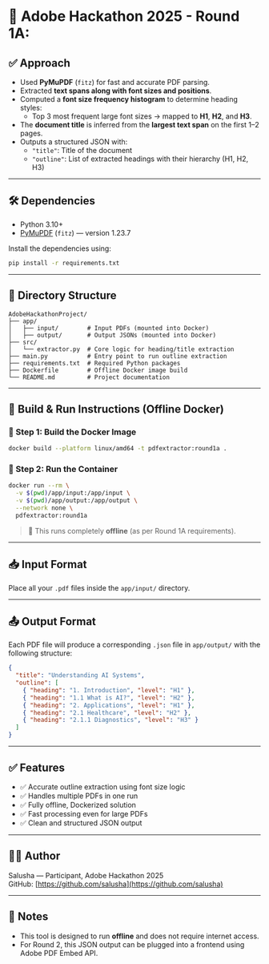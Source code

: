 <!-- # Adobe Hackathon 2025 - Round 1A

## ✅ Approach

- Used PyMuPDF to extract text and layout info from PDF
- Font size frequency used to identify likely heading sizes
- Top 3 font sizes mapped to H1, H2, H3
- Title inferred from the largest text span on the first few pages

## 🛠️ Dependencies

- Python 3.10
- PyMuPDF 1.23.7

## 🚀 Build & Run Instructions

```bash
docker build --platform linux/amd64 -t pdfextractor:round1a .
docker run --rm -v $(pwd)/input:/app/input -v $(pwd)/output:/app/output --network none pdfextractor:round1a -->
# 🚀 Adobe Hackathon 2025 - Round 1A: 

## ✅ Approach

- Used **PyMuPDF** (`fitz`) for fast and accurate PDF parsing.
- Extracted **text spans along with font sizes and positions**.
- Computed a **font size frequency histogram** to determine heading styles:
  - Top 3 most frequent large font sizes → mapped to **H1**, **H2**, and **H3**.
- The **document title** is inferred from the **largest text span** on the first 1–2 pages.
- Outputs a structured JSON with:
  - `"title"`: Title of the document
  - `"outline"`: List of extracted headings with their hierarchy (H1, H2, H3)

---

## 🛠️ Dependencies

- Python 3.10+
- [PyMuPDF](https://pymupdf.readthedocs.io/en/latest/) (`fitz`) — version 1.23.7

Install the dependencies using:

```bash
pip install -r requirements.txt
```

---

## 📂 Directory Structure

```
AdobeHackathonProject/
├── app/
│   ├── input/        # Input PDFs (mounted into Docker)
│   ├── output/       # Output JSONs (mounted into Docker)
├── src/
│   └── extractor.py  # Core logic for heading/title extraction
├── main.py           # Entry point to run outline extraction
├── requirements.txt  # Required Python packages
├── Dockerfile        # Offline Docker image build
└── README.md         # Project documentation
```

---

## 🐳 Build & Run Instructions (Offline Docker)

### 🔨 Step 1: Build the Docker Image

```bash
docker build --platform linux/amd64 -t pdfextractor:round1a .
```

### 🚀 Step 2: Run the Container

```bash
docker run --rm \
  -v $(pwd)/app/input:/app/input \
  -v $(pwd)/app/output:/app/output \
  --network none \
  pdfextractor:round1a
```

> 📌 This runs completely **offline** (as per Round 1A requirements).

---

## 📥 Input Format

Place all your `.pdf` files inside the `app/input/` directory.

---

## 📤 Output Format

Each PDF file will produce a corresponding `.json` file in `app/output/` with the following structure:

```json
{
  "title": "Understanding AI Systems",
  "outline": [
    { "heading": "1. Introduction", "level": "H1" },
    { "heading": "1.1 What is AI?", "level": "H2" },
    { "heading": "2. Applications", "level": "H1" },
    { "heading": "2.1 Healthcare", "level": "H2" },
    { "heading": "2.1.1 Diagnostics", "level": "H3" }
  ]
}
```

---

## ✅ Features

- ✅ Accurate outline extraction using font size logic
- ✅ Handles multiple PDFs in one run
- ✅ Fully offline, Dockerized solution
- ✅ Fast processing even for large PDFs
- ✅ Clean and structured JSON output

---

## 👩‍💻 Author

Salusha — Participant, Adobe Hackathon 2025  
GitHub: [https://github.com/salusha](https://github.com/salusha)

---

## 📝 Notes

- This tool is designed to run **offline** and does not require internet access.
- For Round 2, this JSON output can be plugged into a frontend using Adobe PDF Embed API.
